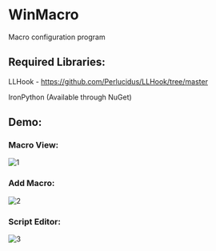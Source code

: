 # WinMacro
Macro configuration program

## Required Libraries:
LLHook - https://github.com/Perlucidus/LLHook/tree/master

IronPython (Available through NuGet)

## Demo:

### Macro View:
![1](http://image.prntscr.com/image/36d04997b03848cdb0cb2f480666f5c9.png)

### Add Macro:
![2](http://image.prntscr.com/image/5e8e89b6d20c417b9ad86b4f2fe0a195.png)

### Script Editor:
![3](http://image.prntscr.com/image/1e4099fbf19f40fb860a92fdad5fc23e.png)
